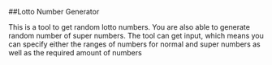 ##Lotto Number Generator

This is a tool to get random lotto numbers. You are also able to generate random number of super numbers. The tool can get input, which means you can specify either the ranges of numbers for normal and super numbers as well as the required amount of numbers